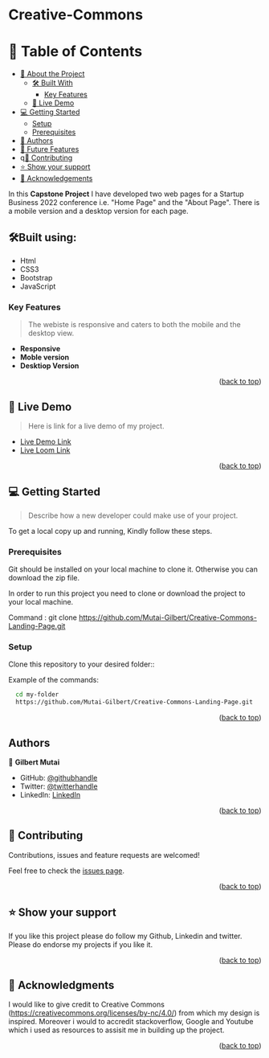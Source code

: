  <a name="readme-top"></a>
# Creative-Commons
# 📗 Table of Contents

- [📖 About the Project](#about-project)
  - [🛠 Built With](#built-with)
    - [Key Features](#key-features)
  - [🚀 Live Demo](#live-demo)
- [💻 Getting Started](#getting-started)
  - [Setup](#setup)
  - [Prerequisites](#prerequisites)
- [👥 Authors](#authors)
- [🔭 Future Features](#future-features)
- q[🤝 Contributing](#contributing)
- [⭐️ Show your support](#support)
- [🙏 Acknowledgements](#acknowledgements)


In this **Capstone Project** I have developed two web pages for a Startup Business 2022 conference i.e. "Home Page" and the "About Page". There is a mobile version and a desktop version for each page. 

## 🛠Built using: <a name="built-with"></a>
- Html
-  CSS3
-  Bootstrap
-  JavaScript
### Key Features <a name="key-features"></a>

> The webiste is responsive and caters to both the mobile and the desktop view.

- **Responsive**
- **Moble version**
- **Desktiop Version**

<p align="right">(<a href="#readme-top">back to top</a>)</p>

## 🚀 Live Demo <a name="live-demo"></a>

> Here is link for a live demo of my project.

- [Live Demo Link](https://mutai-gilbert.github.io/Creative-Commons-Landing-Page/)
- [Live Loom Link](https://www.loom.com/share/25dda83815c94708ad7dadbc49999bf8)

<p align="right">(<a href="#readme-top">back to top</a>)</p>

## 💻 Getting Started <a name="getting-started"></a>

> Describe how a new developer could make use of your project.

To get a local copy up and running, Kindly follow these steps.

### Prerequisites

Git should be installed on your local machine to clone it. Otherwise you can download the zip file.

In order to run this project you need to clone or download the project to your local machine.

Command : git clone https://github.com/Mutai-Gilbert/Creative-Commons-Landing-Page.git

### Setup

Clone this repository to your desired folder::


Example of the  commands:

```sh
  cd my-folder
  https://github.com/Mutai-Gilbert/Creative-Commons-Landing-Page.git
```

<p align="right">(<a href="#readme-top">back to top</a>)</p>

## Authors
👤 **Gilbert Mutai**

- GitHub: [@githubhandle](https://github.com/Mutai-Gilbert)
- Twitter: [@twitterhandle](https://twitter.com/@nerdmutai)
- LinkedIn: [LinkedIn](https://www.linkedin.com/in/mutai-gilbert-2a5a42137/)

<p align="right">(<a href="#readme-top">back to top</a>)</p>

## 🤝 Contributing <a name="contributing"></a>

Contributions, issues and feature requests are welcomed!

Feel free to check the [issues page](../../issues/).

<p align="right">(<a href="#readme-top">back to top</a>)</p>

## ⭐️ Show your support <a name="support"></a>

If you like this project please do follow my Github, Linkedin and twitter. Please do endorse my projects if you like it.

<p align="right">(<a href="#readme-top">back to top</a>)</p>

## 🙏 Acknowledgments <a name="acknowledgements"></a>

I would like to give credit to Creative Commons (https://creativecommons.org/licenses/by-nc/4.0/) from which my design is inspired. Moreover i would to accredit stackoverflow, Google and Youtube which i used as resources to assisit me in building up the project.

<p align="right">(<a href="#readme-top">back to top</a>)</p>
